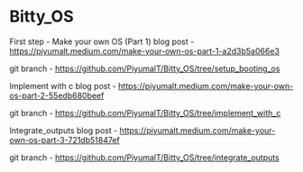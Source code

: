 # Bitty_OS

First step - Make your own OS (Part 1)
  blog post  - https://piyumalt.medium.com/make-your-own-os-part-1-a2d3b5a066e3
  
  git branch - https://github.com/PiyumalT/Bitty_OS/tree/setup_booting_os



Implement with c
  blog post  - https://piyumalt.medium.com/make-your-own-os-part-2-55edb680beef
  
  git branch - https://github.com/PiyumalT/Bitty_OS/tree/implement_with_c
  
  
 
Integrate_outputs
  blog post  - https://piyumalt.medium.com/make-your-own-os-part-3-721db51847ef
  
  git branch - https://github.com/PiyumalT/Bitty_OS/tree/integrate_outputs


